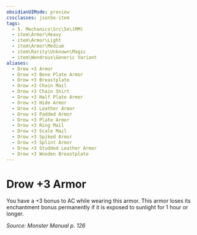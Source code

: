 ```yaml
---
obsidianUIMode: preview
cssclasses: json5e-item
tags:
  - 5. Mechanics\Src\5e\(MM)
  - item\Armor\Heavy
  - item\Armor\Light
  - item\Armor\Medium
  - item\Rarity\Unknown\Magic
  - item\Wondrous\Generic Variant
aliases:
  - Drow +3 Armor
  - Drow +3 Bone Plate Armor
  - Drow +3 Breastplate
  - Drow +3 Chain Mail
  - Drow +3 Chain Shirt
  - Drow +3 Half Plate Armor
  - Drow +3 Hide Armor
  - Drow +3 Leather Armor
  - Drow +3 Padded Armor
  - Drow +3 Plate Armor
  - Drow +3 Ring Mail
  - Drow +3 Scale Mail
  - Drow +3 Spiked Armor
  - Drow +3 Splint Armor
  - Drow +3 Studded Leather Armor
  - Drow +3 Wooden Breastplate
---
```

# Drow +3 Armor


You have a +3 bonus to AC while wearing this armor. This armor loses its enchantment bonus permanently if it is exposed to sunlight for 1 hour or longer.

*Source: Monster Manual p. 126*
